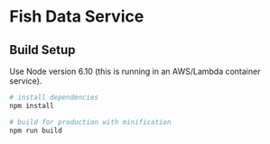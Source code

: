 # Fish Data Service

## Build Setup

Use Node version 6.10 (this is running in an AWS/Lambda container service).

``` bash
# install dependencies
npm install

# build for production with minification
npm run build
```
